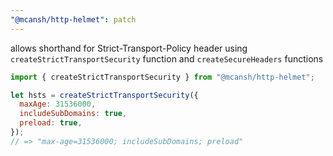 ```yaml
---
"@mcansh/http-helmet": patch
---
```


allows shorthand for Strict-Transport-Policy header using `createStrictTransportSecurity` function and `createSecureHeaders` functions

```js
import { createStrictTransportSecurity } from "@mcansh/http-helmet";

let hsts = createStrictTransportSecurity({
  maxAge: 31536000,
  includeSubDomains: true,
  preload: true,
});
// => "max-age=31536000; includeSubDomains; preload"
```

